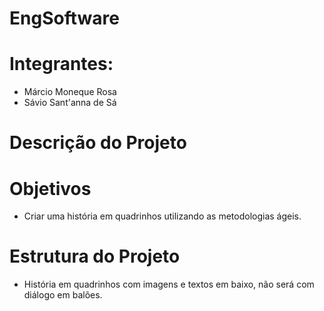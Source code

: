 # EngSoftware

# Integrantes:
- Márcio Moneque Rosa
- Sávio Sant'anna de Sá

# Descrição do Projeto

# Objetivos
- Criar uma história em quadrinhos utilizando as metodologias ágeis.

# Estrutura do Projeto
- História em quadrinhos com imagens e textos em baixo, não será com diálogo em balões.